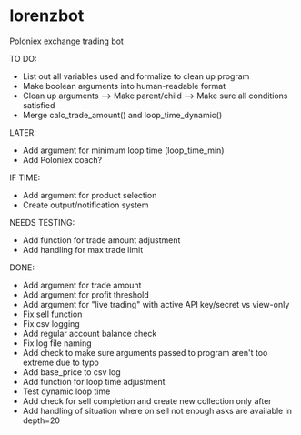 # lorenzbot
Poloniex exchange trading bot

TO DO:
- List out all variables used and formalize to clean up program
- Make boolean arguments into human-readable format
- Clean up arguments --> Make parent/child --> Make sure all conditions satisfied
- Merge calc_trade_amount() and loop_time_dynamic()

LATER:
- Add argument for minimum loop time (loop_time_min)
- Add Poloniex coach?

IF TIME:
- Add argument for product selection
- Create output/notification system

NEEDS TESTING:
- Add function for trade amount adjustment
- Add handling for max trade limit

DONE:
- Add argument for trade amount
- Add argument for profit threshold
- Add argument for "live trading" with active API key/secret vs view-only
- Fix sell function
- Fix csv logging
- Add regular account balance check
- Fix log file naming
- Add check to make sure arguments passed to program aren't too extreme due to typo
- Add base_price to csv log
- Add function for loop time adjustment
- Test dynamic loop time
- Add check for sell completion and create new collection only after
- Add handling of situation where on sell not enough asks are available in depth=20